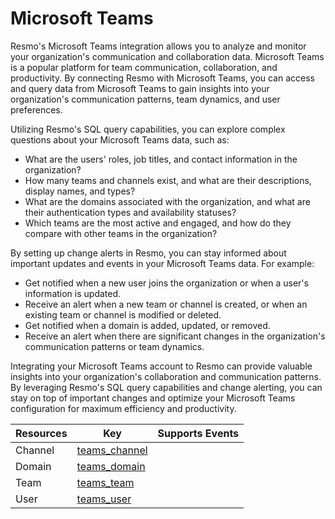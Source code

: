Microsoft Teams
===============
Resmo's Microsoft Teams integration allows you to analyze and monitor your organization's communication and collaboration data. Microsoft Teams is a popular platform for team communication, collaboration, and productivity. By connecting Resmo with Microsoft Teams, you can access and query data from Microsoft Teams to gain insights into your organization's communication patterns, team dynamics, and user preferences.

Utilizing Resmo's SQL query capabilities, you can explore complex questions about your Microsoft Teams data, such as:

* What are the users' roles, job titles, and contact information in the organization?
* How many teams and channels exist, and what are their descriptions, display names, and types?
* What are the domains associated with the organization, and what are their authentication types and availability statuses?
* Which teams are the most active and engaged, and how do they compare with other teams in the organization?

By setting up change alerts in Resmo, you can stay informed about important updates and events in your Microsoft Teams data. For example:

* Get notified when a new user joins the organization or when a user's information is updated.
* Receive an alert when a new team or channel is created, or when an existing team or channel is modified or deleted.
* Get notified when a domain is added, updated, or removed.
* Receive an alert when there are significant changes in the organization's communication patterns or team dynamics.

Integrating your Microsoft Teams account to Resmo can provide valuable insights into your organization's collaboration and communication patterns. By leveraging Resmo's SQL query capabilities and change alerting, you can stay on top of important changes and optimize your Microsoft Teams configuration for maximum efficiency and productivity.

| **Resources** | **Key**                             | **Supports Events** |
| ------------- | ----------------------------------- | ------------------- |
| Channel       | [teams\_channel](teams\_channel.md) |                     |
| Domain        | [teams\_domain](teams\_domain.md)   |                     |
| Team          | [teams\_team](teams\_team.md)       |                     |
| User          | [teams\_user](teams\_user.md)       |                     |
